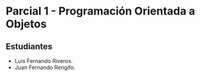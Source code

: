 # Parcial 1 - Programación Orientada a Objetos

## Estudiantes
- Luis Fernando Riveros.
- Juan Fernando Rengifo.